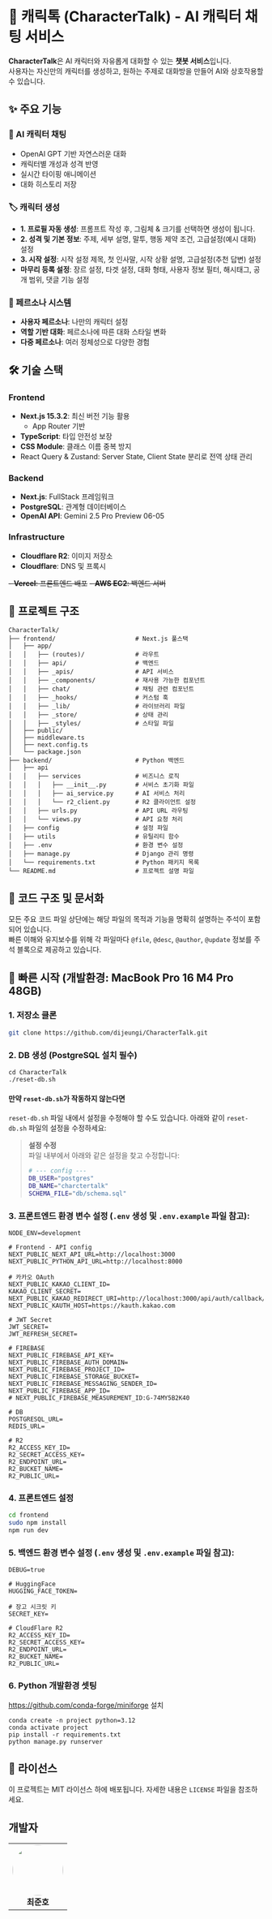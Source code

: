 # 💬 캐릭톡 (CharacterTalk) - AI 캐릭터 채팅 서비스

**CharacterTalk**은 AI 캐릭터와 자유롭게 대화할 수 있는 **챗봇 서비스**입니다.  
사용자는 자신만의 캐릭터를 생성하고, 원하는 주제로 대화방을 만들어 AI와 상호작용할 수 있습니다.

## ✨ 주요 기능

### 🤖 AI 캐릭터 채팅
- OpenAI GPT 기반 자연스러운 대화
- 캐릭터별 개성과 성격 반영
- 실시간 타이핑 애니메이션
- 대화 히스토리 저장

### 🏷 캐릭터 생성
- **1. 프로필 자동 생성**: 프롬프트 작성 후, 그림체 & 크기를 선택하면 생성이 됩니다.
- **2. 성격 및 기본 정보**: 주제, 세부 설명, 말투, 행동 제약 조건, 고급설정(예시 대화) 설정
- **3. 시작 설정**: 시작 설정 제목, 첫 인사말, 시작 상황 설명, 고급설정(추천 답변) 설정
- **마무리 등록 설정**: 장르 설정, 타겟 설정, 대화 형태, 사용자 정보 필터, 해시태그, 공개 범위, 댓글 기능 설정

### 🎨 페르소나 시스템
- **사용자 페르소나**: 나만의 캐릭터 설정
- **역할 기반 대화**: 페르소나에 따른 대화 스타일 변화
- **다중 페르소나**: 여러 정체성으로 다양한 경험

## 🛠️ 기술 스택

### Frontend
- **Next.js 15.3.2**: 최신 버전 기능 활용
    - App Router 기반
- **TypeScript**: 타입 안전성 보장
- **CSS Module**: 클래스 이름 중복 방지
- React Query & Zustand: Server State, Client State 분리로 전역 상태 관리

### Backend
- **Next.js**: FullStack 프레임워크
- **PostgreSQL**: 관계형 데이터베이스
- **OpenAI API**: Gemini 2.5 Pro Preview 06-05

### Infrastructure
- **Cloudflare R2**: 이미지 저장소
- **Cloudflare**: DNS 및 프록시

~~- **Vercel**: 프론트엔드 배포~~
~~- **AWS EC2**: 백엔드 서버~~

## 📁 프로젝트 구조

```
CharacterTalk/
├── frontend/                      # Next.js 풀스택
│   ├── app/                       
│   │   ├── (routes)/              # 라우트
│   │   ├── api/                   # 백엔드
│   │   ├── _apis/                 # API 서비스
│   │   ├── _components/           # 재사용 가능한 컴포넌트
│   │   ├── chat/                  # 채팅 관련 컴포넌트
│   │   ├── _hooks/                # 커스텀 훅
│   │   ├── _lib/                  # 라이브러리 파일
│   │   ├── _store/                # 상태 관리
│   │   ├── _styles/               # 스타일 파일
│   ├── public/                    
│   ├── middleware.ts              
│   ├── next.config.ts             
│   └── package.json              
├── backend/                       # Python 백엔드
│   ├── api                        
│   │   ├── services               # 비즈니스 로직
│   │   │   ├── __init__.py        # 서비스 초기화 파일
│   │   │   ├── ai_service.py      # AI 서비스 처리
│   │   │   └── r2_client.py       # R2 클라이언트 설정
│   │   ├── urls.py                # API URL 라우팅
│   │   └── views.py               # API 요청 처리
│   ├── config                     # 설정 파일
│   ├── utils                      # 유틸리티 함수
│   ├── .env                       # 환경 변수 설정
│   ├── manage.py                  # Django 관리 명령
│   └── requirements.txt           # Python 패키지 목록
└── README.md                      # 프로젝트 설명 파일
```

## 📄 코드 구조 및 문서화

모든 주요 코드 파일 상단에는 해당 파일의 목적과 기능을 명확히 설명하는 주석이 포함되어 있습니다.  
빠른 이해와 유지보수를 위해 각 파일마다 `@file`, `@desc`, `@author`,
`@update` 정보를 주석 블록으로 제공하고 있습니다.

## 🚀 빠른 시작 (개발환경: MacBook Pro 16 M4 Pro 48GB)

### 1. 저장소 클론
```bash
git clone https://github.com/dijeungi/CharacterTalk.git
```

### 2. DB 생성 (PostgreSQL 설치 필수)
```
cd CharacterTalk
./reset-db.sh
```

#### 만약 `reset-db.sh`가 작동하지 않는다면
`reset-db.sh` 파일 내에서 설정을 수정해야 할 수도 있습니다. 아래와 같이 `reset-db.sh` 파일의 설정을 수정하세요:

> **설정 수정**  
> 파일 내부에서 아래와 같은 설정을 찾고 수정합니다:
> 
> ```bash
> # --- config ---
> DB_USER="postgres"
> DB_NAME="charctertalk"
> SCHEMA_FILE="db/schema.sql"
> ```

### 3. 프론트엔드 환경 변수 설정  (`.env` 생성 및 `.env.example` 파일 참고):
```
NODE_ENV=development

# Frontend - API config
NEXT_PUBLIC_NEXT_API_URL=http://localhost:3000
NEXT_PUBLIC_PYTHON_API_URL=http://localhost:8000

# 카카오 OAuth
NEXT_PUBLIC_KAKAO_CLIENT_ID=
KAKAO_CLIENT_SECRET=
NEXT_PUBLIC_KAKAO_REDIRECT_URI=http://localhost:3000/api/auth/callback/kakao
NEXT_PUBLIC_KAUTH_HOST=https://kauth.kakao.com

# JWT Secret
JWT_SECRET=
JWT_REFRESH_SECRET=

# FIREBASE
NEXT_PUBLIC_FIREBASE_API_KEY=
NEXT_PUBLIC_FIREBASE_AUTH_DOMAIN=
NEXT_PUBLIC_FIREBASE_PROJECT_ID=
NEXT_PUBLIC_FIREBASE_STORAGE_BUCKET=
NEXT_PUBLIC_FIREBASE_MESSAGING_SENDER_ID=
NEXT_PUBLIC_FIREBASE_APP_ID=
# NEXT_PUBLIC_FIREBASE_MEASUREMENT_ID:G-74MY5B2K40

# DB
POSTGRESQL_URL=
REDIS_URL=

# R2
R2_ACCESS_KEY_ID=
R2_SECRET_ACCESS_KEY=
R2_ENDPOINT_URL=
R2_BUCKET_NAME=
R2_PUBLIC_URL=
```

### 4. 프론트엔드 설정
```bash
cd frontend
sudo npm install
npm run dev
```

### 5. 백엔드 환경 변수 설정  (`.env` 생성 및 `.env.example` 파일 참고):
```
DEBUG=true

# HuggingFace
HUGGING_FACE_TOKEN=

# 장고 시크릿 키
SECRET_KEY=

# CloudFlare R2
R2_ACCESS_KEY_ID=
R2_SECRET_ACCESS_KEY=
R2_ENDPOINT_URL=
R2_BUCKET_NAME=
R2_PUBLIC_URL=
```

### 6. Python 개발환경 셋팅
https://github.com/conda-forge/miniforge 설치

```
conda create -n project python=3.12
conda activate project
pip install -r requirements.txt
python manage.py runserver
```

## 📄 라이선스

이 프로젝트는 MIT 라이선스 하에 배포됩니다. 자세한 내용은 `LICENSE` 파일을 참조하세요.

## 개발자
<table>
  <tr>
    <td align="center">
      <a href="https://github.com/dijeungi">
        <img src="https://github.com/dijeungi.png" width="100px" style="border-radius: 50%;" />
      </a>
      <br />
      <b>최준호</b>
    </td>
  </tr>
</table>

